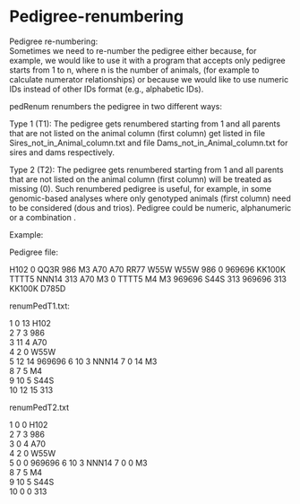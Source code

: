 # Pedigree-renumbering

Pedigree re-numbering:  
Sometimes we need to re-number the pedigree either because, for example, we would like to use it with a program that accepts only pedigree starts from 1 to n, where n is the number of animals, (for example to calculate numerator relationships) or because we would like to use numeric IDs instead of other IDs format (e.g., alphabetic IDs).

pedRenum renumbers the pedigree in two different ways:

Type 1 (T1): The pedigree gets renumbered starting from 1 and all parents that are not listed on the animal column (first column) get listed in file Sires_not_in_Animal_column.txt and file Dams_not_in_Animal_column.txt for sires and dams respectively.

Type 2 (T2): The pedigree gets renumbered starting from 1 and all parents that are not listed on  the animal column (first column) will be treated as missing (0). Such renumbered pedigree is useful, for example, in some genomic-based analyses where only genotyped animals (first column) need to be considered (dous and trios). Pedigree could be numeric, alphanumeric or a combination . 

Example:


Pedigree file:

H102	0	QQ3R
986	M3	A70
A70	RR77	W55W
W55W	986	0
969696	KK100K	TTTT5
NNN14	313	A70
M3	0	TTTT5
M4	M3	969696
S44S	313	969696
313	KK100K	D785D


renumPedT1.txt:

1    0   13    H102  
2    7    3    986   
3   11    4    A70   
4    2    0    W55W  
5   12   14    969696
6   10    3    NNN14 
7    0   14    M3    
8    7    5    M4    
9   10    5    S44S  
10   12   15    313  

renumPedT2.txt

1    0  0  H102  
2    7  3  986   
3    0  4  A70   
4    2  0  W55W  
5    0  0  969696
6   10  3  NNN14 
7    0  0  M3    
8    7  5  M4    
9   10  5  S44S  
10   0  0  313   

